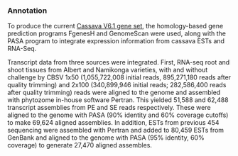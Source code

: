 ### Annotation

To produce the current [Cassava V6.1 gene
set](https://phytozome.jgi.doe.gov/pz/portal.html#!info?alias=Org_Mesculenta),
the homology-based gene prediction programs FgenesH and GenomeScan were
used, along with the PASA program to integrate expression information
from cassava ESTs and RNA-Seq.

Transcript data from three sources were integrated. First, RNA-seq root
and shoot tissues from Albert and Namikonga varieties, with and without
challenge by CBSV 1x50 (1,055,722,008 initial reads, 895,271,180 reads
after quality trimming) and 2x100 (340,899,946 initial reads;
282,586,400 reads after quality trimming) reads were aligned to the
genome and assembled with phytozome in-house software Pertran. This
yielded 51,588 and 62,488 transcript assemblies from PE and SE reads
respectively. These were aligned to the genome with PASA (90% identity
and 60% coverage cutoffs) to make 69,624 aligned assemblies. In
addition, ESTs from previous 454 sequencing were assembled with Pertran
and added to 80,459 ESTs from GenBank and aligned to the genome with
PASA (95% identity, 60% coverage) to generate 27,470 aligned assembles.

